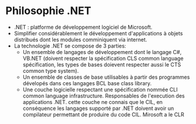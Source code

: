 # Philosophie .NET
- .NET : platforme de développement logiciel de Microsoft.
- Simplifier considérablement le développement d'applications à objets distribués dont les modules comminiquent via internet.
- La technologie .NET se compose de 3 parties:
    - Un ensemble de langages de développement dont le langage C#, VB.NET (doivent respecter la spécification CLS common language spécification, les types de bases doievent respecter aussi le CTS common type system).
    - Un ensemble de classes de base utilisables à partir des programmes dévelopés dans ces langages BCL base class library.
    - Une couche logicielle respectant une spécification nommée CLI common language infrastructure. Responsables de l'execution des applications .NET. cette couche ne connais que le CIL, en conséquence les langages supporté par .NET doivent avoir un compilateur permettant de produire du code CIL. Mirosoft a le CLR
        
